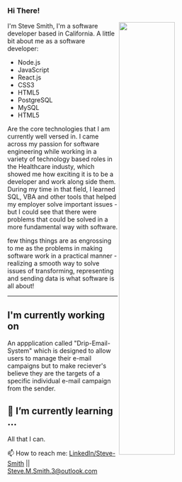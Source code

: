 ### Hi There!

[<img align="right" width="50%" src="https://github-readme-stats.vercel.app/api?username=Smith-Steve&theme=dark&show_icons=true">](https://metrics.lecoq.io/ouuan?template=classic)

I'm Steve Smith, I'm a software developer based in California. A little bit about me as a software developer:

- Node.js
- JavaScript
- React.js
- CSS3
- HTML5
- PostgreSQL
- MySQL
- HTML5


Are the core technologies that I am currently well versed in. I came across my passion for software engineering while working in a variety of technology based roles in the Healthcare industy, which showed me how exciting it is to be a developer and work along side them. During my time in that field, I learned SQL, VBA and other tools that helped my employer solve important issues - but I could see that there were problems that could be solved in a more fundamental way with software.

few things things are as engrossing to me as the problems in making software work in a practical manner - realizing a smooth way to solve issues of transforming, representing and sending data is what software is all about!

---

## I'm currently working on
An appplication called "Drip-Email-System" which is designed to allow users to manage their e-mail campaigns but to make reciever's believe they are the targets of a specific individual e-mail campaign from the sender.


## 🌱 I’m currently learning ...
All that I can.


📫 How to reach me:
[LinkedIn/Steve-Smith](https://www.linkedin.com/in/steve-smith1/) || [Steve.M.Smith.3@outlook.com](mailto:steve.m.smith.3@outlook.com)


